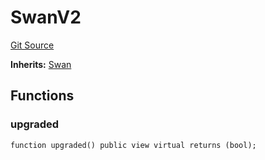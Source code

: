# SwanV2
[Git Source](https://github.com/firstbatchxyz/swan-contracts/blob/feb8dd64d672a341a29a0a52b12cc56adf09c996/src/mock/SvanV2.sol)

**Inherits:**
[Swan](/src/Swan.sol/contract.Swan.md)


## Functions
### upgraded


```solidity
function upgraded() public view virtual returns (bool);
```

